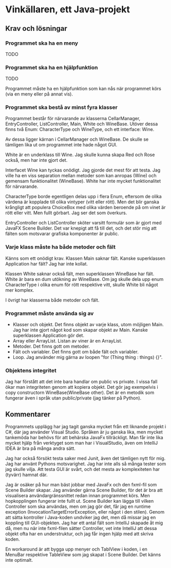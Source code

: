 # Vinkällaren, ett Java-projekt

## Krav och lösningar

### Programmet ska ha en meny
TODO

### Programmet ska ha en hjälpfunktion
TODO

Programmet måste ha en hjälpfunktion som kan nås när programmet
körs (via en meny eller på annat vis).

### Programmet ska bestå av minst fyra klasser
Programmet består för närvarande av klasserna CellarManager,
EntryController, ListController, Main, White och WineBase. Utöver
dessa finns två Enum: CharacterType och WineType, och ett interface:
Wine. 

Av dessa ligger kärnan i CellarManager och WineBase. De skulle se
tämligen lika ut om programmet inte hade något GUI.

White är en underklass till Wine. Jag skulle kunna skapa Red och Rose
också, men har inte gjort det.

Interfacet Wine kan tyckas onödigt. Jag gjorde det mest för att testa.
Jag ville ha en viss separation mellan metoder som kan anropas (Wine)
och gemensam funktionalitet (WineBase). White har inte mycket
funktionalitet för närvarande.

CharacterType borde egentligen delas upp i flera Enum, eftersom de
olika värdena är kopplade till olika vintyper (vitt eller rött). Men
det blir ganska krångligt att populera ChoiceBox med olika värden
beroende på om vinet är rött eller vitt. Men fullt görbart. Jag ser
det som överkurs.

EntryController och ListController sköter varsitt formulär som är
gjort med JavaFX Scene Builder. Det var knepigt att få till det, och
det stör mig att fälten som motsvarar grafiska komponenter är public.

### Varje klass måste ha både metoder och fält
Känns som ett onödigt krav. Klassen Main saknar fält. Kanske
superklassen Application har fält? Jag har inte kollat. 

Klassen White saknar också fält, men superklassen WineBase har fält.
White är bara en dum utökning av WineBase. Om jag skulle dela upp enum
CharacterType i olika enum för rött respektive vitt, skulle White bli
något mer komplex.

I övrigt har klasserna både metoder och fält.

### Programmet måste använda sig av
* Klasser och objekt. Det finns objekt av varje klass, utom möjligen
Main. Jag har inte gjort  något kod som skapar objekt av Main. Kanske
superklassen Application gör det. 
* Array eller ArrayList. Listan av viner är en ArrayList<Wine>.
* Metoder. Det finns gott om metoder.
* Fält och variabler. Det finns gott om både fält och variabler.
* Loop. Jag använder mig gärna av loopen "for (Thing thing : things) {}".

### Objektens integritet
Jag har förstått att det inte bara handlar om public vs private. I
vissa fall ökar man integriteten genom att kopiera objekt. Det gör jag
exempelvis i copy constructorn WineBase(WineBase other). Det är en
metodik som fungerar även i språk utan public/private (jag tänker på
Python). 


## Kommentarer
Programmets upplägg har jag tagit ganska mycket från ett liknande
projekt i C#, där jag använder Visual Studio. Språken är ju ganska
lika, men mycket tankemöda har behövs för att behärska JavaFx
tillräckligt. Man får inte lika mycket hjälp från verktyget som man
har i VisualStudio, även om IntelliJ IDEA är bra på många andra sätt. 

Jag har också försökt testa saker med Junit, även det tämligen nytt
för mig. Jag har använt Pythons motsvarighet. Jag har inte alls så
många tester som jag skulle vilja. Att testa GUI är svårt, och det
mesta av komplexiteten har (tyvärr) hamnat där. 

Jag är osäker på hur man bäst jobbar med JavaFx och den fxml-fil som
Scene Builder skapar. Jag använder gärna Scene Builder, för det är bra
att visualisera användargränssnittet redan innan programmet körs. Men
hopkopplingen fungerar inte fullt ut. Scene Builder kan lägga till
vilken Controller som ska användas, men om jag gör det, får jag en
runtime exception (InvocationTargetErrorException, eller något i den
stilen). Genom att sätta kontroller i Java-koden undviker jag det,
men då missar jag en koppling till GUI-objekten. Jag har ett antal
fält som IntelliJ skapade åt mig då, men nu när inte fxml-filen sätter
Controller, vet inte IntelliJ att dessa objekt ofta har en
understruktur, och jag får ingen hjälp med att skriva koden.

En workaround är att bygga upp menyer och TablView i koden, i en
MenuBar respektive TableView som jag skapat i Scene Builder. Det känns
inte optimalt.
